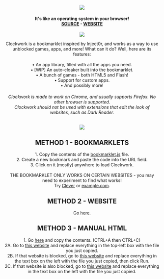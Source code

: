 <p align="center">
  <img src="https://user-images.githubusercontent.com/91223726/216793567-00f59f4e-7327-4211-be05-b852232e90e3.png" align="center">
</p>

<h4 align="center">
  It's like an operating system in your browser!<br>
  <a href="https://gitlab.com/lukasexists/redstone-nw.netlify.app/-/tree/main/clockwork-app">SOURCE</a> - <a href="https://redstone-nw.netlify.app/clockwork/index.html">WEBSITE</a><br>
</h4>

<!-- ABOUT SECTION -->
<p align="center">
  <img src="https://user-images.githubusercontent.com/91223726/216793656-17079e7b-f69b-48ae-929d-97ad2206fd6d.png" align="center">
</p>

<p align="center">
  Clockwork is a bookmarklet inspired by Inject0r, and works as a way to use unblocked games, apps, and more!
  What can it do? Well, here are its features:<br><br>
  • An app library, filled with all the apps you need.<br>
  • [WIP] An auto-cloaker built into the bookmarklet.<br>
  • A bunch of games - both HTML5 and Flash!<br>
  • Support for custom apps.<br>
  • And possibly more!
</p>

<h6 align="center">
  Clockwork is made to work on Chrome, and usually supports Firefox. No other browser is supported.
  <br>Clockwork should not be used with extensions that edit the look of websites, such as Dark Reader.
</h6>

<!-- ABOUT SECTION -->
<p align="center">
  <img src="https://user-images.githubusercontent.com/91223726/216842392-8707df04-bb35-4e4a-ac6f-49650ac5032e.png" align="center">
</p>

<h2 align="center">
  METHOD 1 - BOOKMARKLETS
</h2>
<p align="center">
  1. Copy the contents of the <a href="https://raw.githubusercontent.com/red-stone-network/clockwork/main/bookmarklet.js" download>bookmarklet.js</a> file.<br>
  2. Create a new bookmark and paste the code into the URL field.<br>
  3. Click on it (mostly) anywhere to load Clockwork.<br>
  <br>
  THE BOOKMARKLET ONLY WORKS ON CERTAIN WEBSITES - you may need to experiment to find what works!<br>
  Try  <a href="https://clever.com/">Clever</a> or  <a href="https://example.com">example.com</a>.
</p>

<h2 align="center">
  METHOD 2 - WEBSITE
</h2>
<p align="center">
  <a href="https://red-stone-network.github.io/clockwork/">Go here.</a>
</p>

<h2 align="center">
  METHOD 3 - MANUAL HTML
</h2>
<p align="center">
  1. Go <a href="https://github.com/red-stone-network/clockwork/raw/html-site/index.html">here</a> and copy the contents. (CTRL+A then CTRL+C)<br>
  2A. Go to <a href="https://liveweave.com/">this website</a> and replace everything in the top-left box with the file you just copied.<br>
  2B. If that website is blocked, go to <a href="https://www.w3schools.com/tags/tryit.asp?filename=tryhtml_phrase_samp">this website</a>
  and replace everything in the text box on the left with the file you just copied, then click Run.<br>
  2C. If that website is also blocked, go to <a href="https://www.tutorialspoint.com/online_html_editor.php">this website</a> and replace everything in the text box on the left with the file you just copied.
</p>
